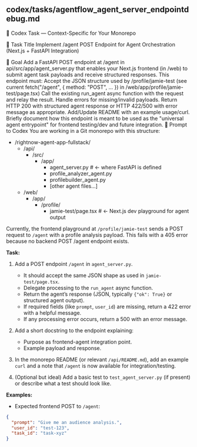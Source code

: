 ## codex/tasks/agentflow_agent_server_endpointdebug.md

🧠 Codex Task — Context-Specific for Your Monorepo

📄 Task Title
Implement /agent POST Endpoint for Agent Orchestration (Next.js + FastAPI Integration)

🎯 Goal
Add a FastAPI POST endpoint at /agent in api/src/app/agent_server.py that enables your Next.js frontend (in /web) to submit agent task payloads and receive structured responses.
This endpoint must:
Accept the JSON structure used by /profile/jamie-test (see current fetch("/agent", { method: "POST", ... }) in /web/app/profile/jamie-test/page.tsx)
Call the existing run_agent async function with the request and relay the result.
Handle errors for missing/invalid payloads.
Return HTTP 200 with structured agent response or HTTP 422/500 with error message as appropriate.
Add/Update README with an example usage/curl.
Briefly document how this endpoint is meant to be used as the "universal agent entrypoint" for frontend testing/dev and future integration.
🧠 Prompt to Codex
You are working in a Git monorepo with this structure:

- /rightnow-agent-app-fullstack/
    - /api/
        - /src/
            - /app/
                - agent_server.py  # <- where FastAPI is defined
                - profile_analyzer_agent.py
                - profilebuilder_agent.py
                - [other agent files...]
    - /web/
        - /app/
            - /profile/
                - jamie-test/page.tsx  # <- Next.js dev playground for agent output

Currently, the frontend playground at `/profile/jamie-test` sends a POST request to `/agent` with a profile analysis payload. This fails with a 405 error because no backend POST /agent endpoint exists.

**Task:**

1. Add a POST endpoint `/agent` in `agent_server.py`.
    - It should accept the same JSON shape as used in `jamie-test/page.tsx`.
    - Delegate processing to the `run_agent` async function.
    - Return the agent’s response (JSON, typically `{"ok": True}` or structured agent output).
    - If required fields (like `prompt`, `user_id`) are missing, return a 422 error with a helpful message.
    - If any processing error occurs, return a 500 with an error message.

2. Add a short docstring to the endpoint explaining:
    - Purpose as frontend-agent integration point.
    - Example payload and response.

3. In the monorepo README (or relevant `/api/README.md`), add an example `curl` and a note that `/agent` is now available for integration/testing.

4. (Optional but ideal) Add a basic test to `test_agent_server.py` (if present) or describe what a test should look like.

**Examples:**

- Expected frontend POST to `/agent`:

```json
{
  "prompt": "Give me an audience analysis.",
  "user_id": "test-123",
  "task_id": "task-xyz"
}